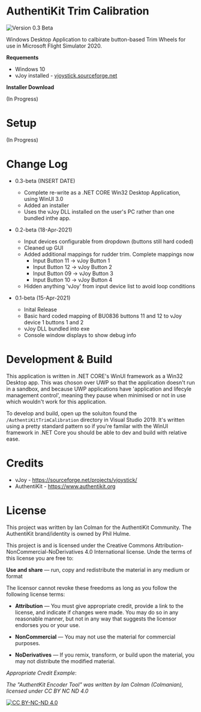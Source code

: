 # AuthentiKit Trim Calibration
![Version 0.3 Beta](https://img.shields.io/badge/Version-0.3--beta-blue)

Windows Desktop Application to calbirate button-based Trim Wheels for use in Microsoft Flight Simulator 2020. 

**Requements**
* Windows 10
* vJoy installed - [vjoystick.sourceforge.net](vjoystick.sourceforge.net)

**Installer Download**

(In Progress)


# Setup

(In Progress)

# Change Log

* 0.3-beta (INSERT DATE)
    * Complete re-write as a .NET CORE Win32 Desktop Application, using WinUI 3.0
    * Added an installer
    * Uses the vJoy DLL installed on the user's PC rather than one bundled inthe app.

* 0.2-beta (18-Apr-2021)
    * Input devices configurable from dropdown (buttons still hard coded)
    * Cleaned up GUI
    * Added additional mappings for rudder trim. Complete mappings now
        * Input Button 11 -> vJoy Button 1
        * Input Button 12 -> vJoy Button 2
        * Input Button 09 -> vJoy Button 3
        * Input Button 10 -> vJoy Button 4
    * Hidden anything 'vJoy' from input device list to avoid loop conditions

* 0.1-beta (15-Apr-2021)
    * Inital Release
    * Basic hard coded mapping of BU0836 buttons 11 and 12 to vJoy device 1 buttons 1 and 2
    * vJoy DLL bundled into exe
    * Console window displays to show debug info

# Development & Build
This application is written in .NET CORE's WinUI framework as a Win32 Desktop app. This was choson over UWP so that the application doesn't run in a sandbox, and because UWP applications have 'application and lifecyle management control', meaning they pause when minimised or not in use which wouldn't work for this application. 

To develop and build, open up the soluiton found the `/AuthentiKitTrimCalibration` directory in Visual Studio 2019. It's written using a pretty standard pattern so if you're familar with the WinUI framework in .NET Core you should be able to dev and build with relative ease.

# Credits
* vJoy - https://sourceforge.net/projects/vjoystick/
* AuthentiKit - https://www.authentikit.org

# License

This project was written by Ian Colman for the AuthentiKit Community. The AuthentiKit brand/identity is owned by Phil Hulme.

This project is and is licensed under the Creative Commons Attribution-NonCommercial-NoDerivatives 4.0 International license. Unde the terms of this license you are free to:

**Use and share** — run, copy and redistribute the material in any medium or format

The licensor cannot revoke these freedoms as long as you follow the following license terms:

* **Attribution** — You must give appropriate credit, provide a link to the license, and indicate if changes were made. You may do so in any reasonable manner, but not in any way that suggests the licensor endorses you or your use.

* **NonCommercial** — You may not use the material for commercial purposes.

* **NoDerivatives** — If you remix, transform, or build upon the material, you may not distribute the modified material. 

*Appropriate Credit Example*:

*The "AuthentKit Encoder Tool" was written by Ian Colman (Colmanian), licensed under CC BY NC ND 4.0*

[![CC BY-NC-ND 4.0][cc-by-nc-nd-image]][cc-by-nc-nd]

[cc-by-nc-nd]: http://creativecommons.org/licenses/by-nc-nd/4.0/
[cc-by-nc-nd-image]: https://licensebuttons.net/l/by-nc-nd/4.0/88x31.png
[cc-by-nc-nd-shield]: https://img.shields.io/badge/License-CC%20BY%20NC%20ND%204.0-lightgrey.svg